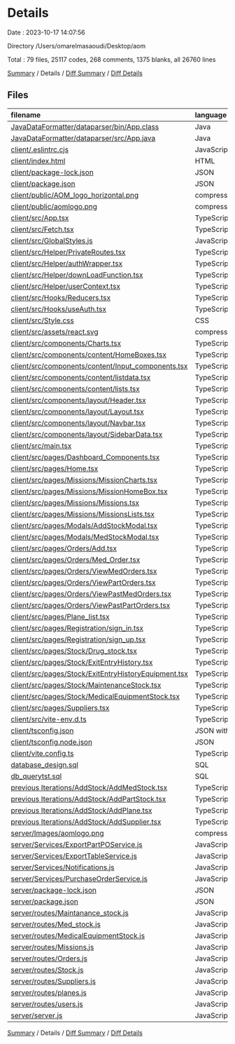 # Details

Date : 2023-10-17 14:07:56

Directory /Users/omarelmasaoudi/Desktop/aom

Total : 79 files,  25117 codes, 268 comments, 1375 blanks, all 26760 lines

[Summary](results.md) / Details / [Diff Summary](diff.md) / [Diff Details](diff-details.md)

## Files
| filename | language | code | comment | blank | total |
| :--- | :--- | ---: | ---: | ---: | ---: |
| [JavaDataFormatter/dataparser/bin/App.class](/JavaDataFormatter/dataparser/bin/App.class) | Java | 56 | 0 | 0 | 56 |
| [JavaDataFormatter/dataparser/src/App.java](/JavaDataFormatter/dataparser/src/App.java) | Java | 78 | 1 | 18 | 97 |
| [client/.eslintrc.cjs](/client/.eslintrc.cjs) | JavaScript | 14 | 0 | 1 | 15 |
| [client/index.html](/client/index.html) | HTML | 17 | 0 | 2 | 19 |
| [client/package-lock.json](/client/package-lock.json) | JSON | 6,501 | 0 | 1 | 6,502 |
| [client/package.json](/client/package.json) | JSON | 51 | 0 | 1 | 52 |
| [client/public/AOM_logo_horizontal.png](/client/public/AOM_logo_horizontal.png) | compressionTargetFile | 148 | 0 | 1 | 149 |
| [client/public/aomlogo.png](/client/public/aomlogo.png) | compressionTargetFile | 415 | 0 | 2 | 417 |
| [client/src/App.tsx](/client/src/App.tsx) | TypeScript React | 36 | 0 | 4 | 40 |
| [client/src/Fetch.tsx](/client/src/Fetch.tsx) | TypeScript React | 18 | 1 | 4 | 23 |
| [client/src/GlobalStyles.js](/client/src/GlobalStyles.js) | JavaScript | 3 | 0 | 0 | 3 |
| [client/src/Helper/PrivateRoutes.tsx](/client/src/Helper/PrivateRoutes.tsx) | TypeScript React | 13 | 3 | 4 | 20 |
| [client/src/Helper/authWrapper.tsx](/client/src/Helper/authWrapper.tsx) | TypeScript React | 388 | 5 | 23 | 416 |
| [client/src/Helper/downLoadFunction.tsx](/client/src/Helper/downLoadFunction.tsx) | TypeScript React | 8 | 8 | 5 | 21 |
| [client/src/Helper/userContext.tsx](/client/src/Helper/userContext.tsx) | TypeScript React | 2 | 0 | 2 | 4 |
| [client/src/Hooks/Reducers.tsx](/client/src/Hooks/Reducers.tsx) | TypeScript React | 0 | 0 | 2 | 2 |
| [client/src/Hooks/useAuth.tsx](/client/src/Hooks/useAuth.tsx) | TypeScript React | 77 | 8 | 10 | 95 |
| [client/src/Style.css](/client/src/Style.css) | CSS | 20 | 2 | 6 | 28 |
| [client/src/assets/react.svg](/client/src/assets/react.svg) | compressionTargetFile | 1 | 0 | 0 | 1 |
| [client/src/components/Charts.tsx](/client/src/components/Charts.tsx) | TypeScript React | 61 | 0 | 6 | 67 |
| [client/src/components/content/HomeBoxes.tsx](/client/src/components/content/HomeBoxes.tsx) | TypeScript React | 217 | 3 | 19 | 239 |
| [client/src/components/content/Input_components.tsx](/client/src/components/content/Input_components.tsx) | TypeScript React | 727 | 1 | 59 | 787 |
| [client/src/components/content/listdata.tsx](/client/src/components/content/listdata.tsx) | TypeScript React | 318 | 8 | 21 | 347 |
| [client/src/components/content/lists.tsx](/client/src/components/content/lists.tsx) | TypeScript React | 824 | 23 | 67 | 914 |
| [client/src/components/layout/Header.tsx](/client/src/components/layout/Header.tsx) | TypeScript React | 125 | 2 | 13 | 140 |
| [client/src/components/layout/Layout.tsx](/client/src/components/layout/Layout.tsx) | TypeScript React | 285 | 1 | 22 | 308 |
| [client/src/components/layout/Navbar.tsx](/client/src/components/layout/Navbar.tsx) | TypeScript React | 24 | 0 | 4 | 28 |
| [client/src/components/layout/SidebarData.tsx](/client/src/components/layout/SidebarData.tsx) | TypeScript React | 126 | 1 | 3 | 130 |
| [client/src/main.tsx](/client/src/main.tsx) | TypeScript React | 10 | 0 | 2 | 12 |
| [client/src/pages/Dashboard_Components.tsx](/client/src/pages/Dashboard_Components.tsx) | TypeScript React | 203 | 0 | 14 | 217 |
| [client/src/pages/Home.tsx](/client/src/pages/Home.tsx) | TypeScript React | 195 | 1 | 15 | 211 |
| [client/src/pages/Missions/MissionCharts.tsx](/client/src/pages/Missions/MissionCharts.tsx) | TypeScript React | 31 | 0 | 4 | 35 |
| [client/src/pages/Missions/MissionHomeBox.tsx](/client/src/pages/Missions/MissionHomeBox.tsx) | TypeScript React | 39 | 18 | 11 | 68 |
| [client/src/pages/Missions/Missions.tsx](/client/src/pages/Missions/Missions.tsx) | TypeScript React | 230 | 2 | 24 | 256 |
| [client/src/pages/Missions/MissionsLists.tsx](/client/src/pages/Missions/MissionsLists.tsx) | TypeScript React | 380 | 1 | 30 | 411 |
| [client/src/pages/Modals/AddStockModal.tsx](/client/src/pages/Modals/AddStockModal.tsx) | TypeScript React | 3,310 | 21 | 167 | 3,498 |
| [client/src/pages/Modals/MedStockModal.tsx](/client/src/pages/Modals/MedStockModal.tsx) | TypeScript React | 349 | 4 | 25 | 378 |
| [client/src/pages/Orders/Add.tsx](/client/src/pages/Orders/Add.tsx) | TypeScript React | 604 | 4 | 48 | 656 |
| [client/src/pages/Orders/Med_Order.tsx](/client/src/pages/Orders/Med_Order.tsx) | TypeScript React | 365 | 2 | 29 | 396 |
| [client/src/pages/Orders/ViewMedOrders.tsx](/client/src/pages/Orders/ViewMedOrders.tsx) | TypeScript React | 360 | 0 | 24 | 384 |
| [client/src/pages/Orders/ViewPartOrders.tsx](/client/src/pages/Orders/ViewPartOrders.tsx) | TypeScript React | 152 | 2 | 13 | 167 |
| [client/src/pages/Orders/ViewPastMedOrders.tsx](/client/src/pages/Orders/ViewPastMedOrders.tsx) | TypeScript React | 242 | 2 | 16 | 260 |
| [client/src/pages/Orders/ViewPastPartOrders.tsx](/client/src/pages/Orders/ViewPastPartOrders.tsx) | TypeScript React | 242 | 2 | 15 | 259 |
| [client/src/pages/Plane_list.tsx](/client/src/pages/Plane_list.tsx) | TypeScript React | 158 | 1 | 10 | 169 |
| [client/src/pages/Registration/sign_in.tsx](/client/src/pages/Registration/sign_in.tsx) | TypeScript React | 163 | 0 | 25 | 188 |
| [client/src/pages/Registration/sign_up.tsx](/client/src/pages/Registration/sign_up.tsx) | TypeScript React | 7 | 0 | 2 | 9 |
| [client/src/pages/Stock/Drug_stock.tsx](/client/src/pages/Stock/Drug_stock.tsx) | TypeScript React | 58 | 0 | 6 | 64 |
| [client/src/pages/Stock/ExitEntryHistory.tsx](/client/src/pages/Stock/ExitEntryHistory.tsx) | TypeScript React | 201 | 0 | 11 | 212 |
| [client/src/pages/Stock/ExitEntryHistoryEquipment.tsx](/client/src/pages/Stock/ExitEntryHistoryEquipment.tsx) | TypeScript React | 167 | 31 | 11 | 209 |
| [client/src/pages/Stock/MaintenanceStock.tsx](/client/src/pages/Stock/MaintenanceStock.tsx) | TypeScript React | 189 | 1 | 11 | 201 |
| [client/src/pages/Stock/MedicalEquipmentStock.tsx](/client/src/pages/Stock/MedicalEquipmentStock.tsx) | TypeScript React | 243 | 0 | 15 | 258 |
| [client/src/pages/Suppliers.tsx](/client/src/pages/Suppliers.tsx) | TypeScript React | 238 | 0 | 13 | 251 |
| [client/src/vite-env.d.ts](/client/src/vite-env.d.ts) | TypeScript | 0 | 1 | 1 | 2 |
| [client/tsconfig.json](/client/tsconfig.json) | JSON with Comments | 20 | 2 | 3 | 25 |
| [client/tsconfig.node.json](/client/tsconfig.node.json) | JSON | 10 | 0 | 1 | 11 |
| [client/vite.config.ts](/client/vite.config.ts) | TypeScript | 5 | 1 | 3 | 9 |
| [database_design.sql](/database_design.sql) | SQL | 89 | 0 | 0 | 89 |
| [db_querytst.sql](/db_querytst.sql) | SQL | 1 | 0 | 0 | 1 |
| [previous Iterations/AddStock/AddMedStock.tsx](/previous%20Iterations/AddStock/AddMedStock.tsx) | TypeScript React | 158 | 0 | 13 | 171 |
| [previous Iterations/AddStock/AddPartStock.tsx](/previous%20Iterations/AddStock/AddPartStock.tsx) | TypeScript React | 199 | 0 | 20 | 219 |
| [previous Iterations/AddStock/AddPlane.tsx](/previous%20Iterations/AddStock/AddPlane.tsx) | TypeScript React | 153 | 0 | 17 | 170 |
| [previous Iterations/AddStock/AddSupplier.tsx](/previous%20Iterations/AddStock/AddSupplier.tsx) | TypeScript React | 170 | 0 | 18 | 188 |
| [server/Images/aomlogo.png](/server/Images/aomlogo.png) | compressionTargetFile | 415 | 0 | 2 | 417 |
| [server/Services/ExportPartPOService.js](/server/Services/ExportPartPOService.js) | JavaScript | 207 | 6 | 39 | 252 |
| [server/Services/ExportTableService.js](/server/Services/ExportTableService.js) | JavaScript | 168 | 5 | 36 | 209 |
| [server/Services/Notifications.js](/server/Services/Notifications.js) | JavaScript | 7 | 2 | 12 | 21 |
| [server/Services/PurchaseOrderService.js](/server/Services/PurchaseOrderService.js) | JavaScript | 322 | 11 | 62 | 395 |
| [server/package-lock.json](/server/package-lock.json) | JSON | 2,473 | 0 | 1 | 2,474 |
| [server/package.json](/server/package.json) | JSON | 31 | 0 | 1 | 32 |
| [server/routes/Maintanance_stock.js](/server/routes/Maintanance_stock.js) | JavaScript | 118 | 0 | 20 | 138 |
| [server/routes/Med_stock.js](/server/routes/Med_stock.js) | JavaScript | 334 | 4 | 50 | 388 |
| [server/routes/MedicalEquipmentStock.js](/server/routes/MedicalEquipmentStock.js) | JavaScript | 167 | 6 | 24 | 197 |
| [server/routes/Missions.js](/server/routes/Missions.js) | JavaScript | 121 | 12 | 29 | 162 |
| [server/routes/Orders.js](/server/routes/Orders.js) | JavaScript | 536 | 13 | 93 | 642 |
| [server/routes/Stock.js](/server/routes/Stock.js) | JavaScript | 16 | 0 | 6 | 22 |
| [server/routes/Suppliers.js](/server/routes/Suppliers.js) | JavaScript | 109 | 0 | 14 | 123 |
| [server/routes/planes.js](/server/routes/planes.js) | JavaScript | 79 | 0 | 13 | 92 |
| [server/routes/users.js](/server/routes/users.js) | JavaScript | 446 | 46 | 48 | 540 |
| [server/server.js](/server/server.js) | JavaScript | 74 | 0 | 8 | 82 |

[Summary](results.md) / Details / [Diff Summary](diff.md) / [Diff Details](diff-details.md)